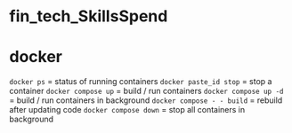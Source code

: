 # fin_tech_SkillsSpend

# docker

`docker ps` = status of running containers
`docker paste_id stop` = stop a container
`docker compose up` = build / run containers
`docker compose up -d` = build / run containers in background
`docker compose - - build` = rebuild after updating code
`docker compose down` = stop all containers in background
